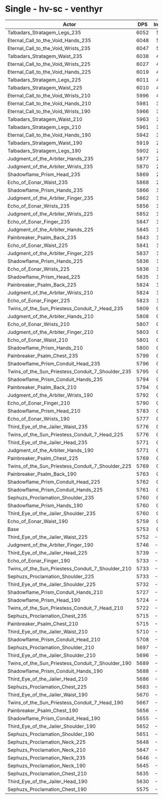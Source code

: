 # Single - hv-sc - venthyr
| Actor | DPS | Increase |
|---|:---:|:---:|
|Talbadars_Stratagem_Legs_235|6052|5.19%|
|Eternal_Call_to_the_Void_Hands_235|6048|5.13%|
|Eternal_Call_to_the_Void_Wrists_235|6047|5.11%|
|Talbadars_Stratagem_Waist_235|6038|4.95%|
|Eternal_Call_to_the_Void_Wrists_225|6027|4.77%|
|Eternal_Call_to_the_Void_Hands_225|6019|4.62%|
|Talbadars_Stratagem_Legs_225|6011|4.49%|
|Talbadars_Stratagem_Waist_225|6010|4.47%|
|Eternal_Call_to_the_Void_Wrists_210|5996|4.23%|
|Eternal_Call_to_the_Void_Hands_210|5981|3.96%|
|Eternal_Call_to_the_Void_Wrists_190|5966|3.71%|
|Talbadars_Stratagem_Waist_210|5963|3.65%|
|Talbadars_Stratagem_Legs_210|5961|3.62%|
|Eternal_Call_to_the_Void_Hands_190|5942|3.28%|
|Talbadars_Stratagem_Waist_190|5919|2.88%|
|Talbadars_Stratagem_Legs_190|5902|2.60%|
|Judgment_of_the_Arbiter_Hands_235|5877|2.16%|
|Judgment_of_the_Arbiter_Wrists_235|5870|2.04%|
|Shadowflame_Prism_Head_235|5869|2.02%|
|Echo_of_Eonar_Waist_235|5868|2.00%|
|Shadowflame_Prism_Hands_235|5866|1.96%|
|Judgment_of_the_Arbiter_Finger_235|5862|1.89%|
|Echo_of_Eonar_Wrists_235|5856|1.80%|
|Judgment_of_the_Arbiter_Wrists_225|5852|1.72%|
|Echo_of_Eonar_Finger_235|5847|1.64%|
|Judgment_of_the_Arbiter_Hands_225|5845|1.59%|
|Painbreaker_Psalm_Back_235|5843|1.56%|
|Echo_of_Eonar_Waist_225|5841|1.53%|
|Judgment_of_the_Arbiter_Finger_225|5837|1.46%|
|Shadowflame_Prism_Hands_225|5836|1.45%|
|Echo_of_Eonar_Wrists_225|5836|1.45%|
|Shadowflame_Prism_Head_225|5835|1.43%|
|Painbreaker_Psalm_Back_225|5824|1.24%|
|Judgment_of_the_Arbiter_Wrists_210|5824|1.23%|
|Echo_of_Eonar_Finger_225|5823|1.21%|
|Twins_of_the_Sun_Priestess_Conduit_7_Head_235|5809|0.98%|
|Judgment_of_the_Arbiter_Hands_210|5808|0.96%|
|Echo_of_Eonar_Wrists_210|5807|0.94%|
|Judgment_of_the_Arbiter_Finger_210|5803|0.87%|
|Echo_of_Eonar_Waist_210|5801|0.83%|
|Shadowflame_Prism_Hands_210|5800|0.81%|
|Painbreaker_Psalm_Chest_235|5799|0.80%|
|Shadowflame_Prism_Conduit_Head_235|5796|0.75%|
|Twins_of_the_Sun_Priestess_Conduit_7_Shoulder_235|5795|0.74%|
|Shadowflame_Prism_Conduit_Hands_235|5794|0.72%|
|Painbreaker_Psalm_Back_210|5794|0.71%|
|Judgment_of_the_Arbiter_Wrists_190|5792|0.68%|
|Echo_of_Eonar_Finger_210|5790|0.64%|
|Shadowflame_Prism_Head_210|5783|0.53%|
|Echo_of_Eonar_Wrists_190|5777|0.42%|
|Third_Eye_of_the_Jailer_Waist_235|5776|0.40%|
|Twins_of_the_Sun_Priestess_Conduit_7_Head_225|5776|0.39%|
|Third_Eye_of_the_Jailer_Head_235|5771|0.32%|
|Judgment_of_the_Arbiter_Hands_190|5771|0.32%|
|Painbreaker_Psalm_Chest_225|5769|0.28%|
|Twins_of_the_Sun_Priestess_Conduit_7_Shoulder_225|5769|0.27%|
|Painbreaker_Psalm_Back_190|5763|0.18%|
|Shadowflame_Prism_Conduit_Head_225|5762|0.15%|
|Shadowflame_Prism_Conduit_Hands_225|5761|0.14%|
|Sephuzs_Proclamation_Shoulder_235|5760|0.13%|
|Shadowflame_Prism_Hands_190|5760|0.13%|
|Third_Eye_of_the_Jailer_Shoulder_235|5760|0.12%|
|Echo_of_Eonar_Waist_190|5759|0.10%|
|Base|5753|0.00%|
|Third_Eye_of_the_Jailer_Waist_225|5752|-0.02%|
|Judgment_of_the_Arbiter_Finger_190|5746|-0.13%|
|Third_Eye_of_the_Jailer_Head_225|5739|-0.24%|
|Echo_of_Eonar_Finger_190|5733|-0.35%|
|Twins_of_the_Sun_Priestess_Conduit_7_Shoulder_210|5733|-0.35%|
|Sephuzs_Proclamation_Shoulder_225|5733|-0.36%|
|Third_Eye_of_the_Jailer_Shoulder_225|5732|-0.37%|
|Shadowflame_Prism_Conduit_Hands_210|5727|-0.44%|
|Shadowflame_Prism_Head_190|5724|-0.50%|
|Twins_of_the_Sun_Priestess_Conduit_7_Head_210|5722|-0.53%|
|Sephuzs_Proclamation_Chest_235|5715|-0.65%|
|Painbreaker_Psalm_Chest_210|5715|-0.66%|
|Third_Eye_of_the_Jailer_Waist_210|5710|-0.74%|
|Shadowflame_Prism_Conduit_Head_210|5708|-0.77%|
|Sephuzs_Proclamation_Shoulder_210|5697|-0.97%|
|Third_Eye_of_the_Jailer_Shoulder_210|5696|-1.00%|
|Twins_of_the_Sun_Priestess_Conduit_7_Shoulder_190|5689|-1.12%|
|Shadowflame_Prism_Conduit_Hands_190|5688|-1.13%|
|Third_Eye_of_the_Jailer_Head_210|5686|-1.16%|
|Sephuzs_Proclamation_Chest_225|5683|-1.22%|
|Third_Eye_of_the_Jailer_Waist_190|5670|-1.44%|
|Twins_of_the_Sun_Priestess_Conduit_7_Head_190|5667|-1.50%|
|Painbreaker_Psalm_Chest_190|5656|-1.68%|
|Shadowflame_Prism_Conduit_Head_190|5655|-1.71%|
|Third_Eye_of_the_Jailer_Shoulder_190|5652|-1.75%|
|Sephuzs_Proclamation_Shoulder_190|5651|-1.78%|
|Sephuzs_Proclamation_Neck_225|5648|-1.83%|
|Sephuzs_Proclamation_Neck_210|5647|-1.83%|
|Sephuzs_Proclamation_Neck_235|5646|-1.86%|
|Sephuzs_Proclamation_Neck_190|5645|-1.88%|
|Sephuzs_Proclamation_Chest_210|5635|-2.06%|
|Third_Eye_of_the_Jailer_Head_190|5630|-2.14%|
|Sephuzs_Proclamation_Chest_190|5575|-3.10%|
